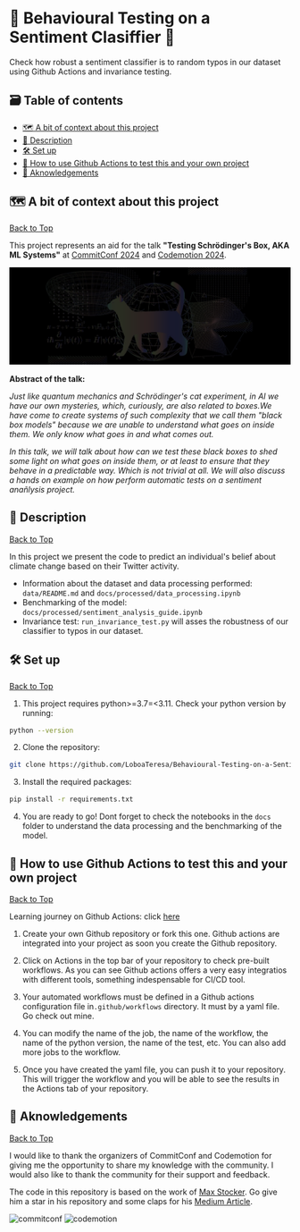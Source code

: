 # 🧪 Behavioural Testing on a Sentiment Clasiffier 🔬

Check how robust a sentiment classifier is to random typos in our dataset using Github Actions and invariance testing.

## 🗃️ Table of contents

- [🗺️ A bit of context about this project](#🗺️-a-bit-of-context-about-this-project)
- [📝 Description](#📝-description)
- [🛠️ Set up](#🛠️-set-up)
- [🌱 How to use Github Actions to test this and your own project](#🌱-how-to-use-github-actions-to-test-this-and-your-own-project)
- [👥 Aknowledgements](#👥-aknowledgements)

## 🗺️ A bit of context about this project

[Back to Top](#🧪-behavioural-testing-on-a-sentiment-clasiffier-🔬)

This project represents an aid for the talk **"Testing Schrödinger's Box, AKA ML Systems"** at [CommitConf 2024](https://koliseo.com/commit/2024/agenda/0) and [Codemotion 2024](https://conferences.codemotion.com/madrid2024/?utm_source=google_ads&utm_medium=paid_search&utm_campaign=CONFC_ESP_CODEMOTION_2024_MADRID&utm_content=esp&source=adv_google_search&gad_source=1).

<p align="center">
  <img width="600" src="./data/project_icon.png">
</p>

**Abstract of the talk:**

*Just like quantum mechanics and Schrödinger's cat experiment, in AI we have our own mysteries, which, curiously, are also related to boxes.We have come to create systems of such complexity that we call them "black box models" because we are unable to understand what goes on inside them. We only know what goes in and what comes out.*

*In this talk, we will talk about how can we test these black boxes to shed some light on what goes on inside them, or at least to ensure that they behave in a predictable way. Which is not trivial at all. We will also discuss a hands on example on how perform automatic tests on a sentiment anañlysis project.*

## 📝 Description

[Back to Top](#🧪-behavioural-testing-on-a-sentiment-clasiffier-🔬)

In this project we present the code to predict an individual's belief about climate change based on their Twitter activity.

- Information about the dataset and data processing performed: ```data/README.md``` and ```docs/processed/data_processing.ipynb```
- Benchmarking of the model: ```docs/processed/sentiment_analysis_guide.ipynb```
- Invariance test: ```run_invariance_test.py``` will asses the robustness of our classifier to typos in our dataset.

## 🛠️ Set up

[Back to Top](#🧪-behavioural-testing-on-a-sentiment-clasiffier-🔬)

1. This project requires python>=3.7=<3.11. Check your python version by running:

```bash
python --version
```

2. Clone the repository:

```bash
git clone https://github.com/LoboaTeresa/Behavioural-Testing-on-a-Sentiment-Clasiffier.git
```

3. Install the required packages:

```bash
pip install -r requirements.txt
```

4. You are ready to go! Dont forget to check the notebooks in the ```docs``` folder to understand the data processing and the benchmarking of the model.

## 🌱 How to use Github Actions to test this and your own project

[Back to Top](#🧪-behavioural-testing-on-a-sentiment-clasiffier-🔬)

Learning journey on Github Actions: click [here](https://resources.github.com/learn/pathways/automation/?utm_campaign=copilot-banner&utm_medium=Resources&utm_source=learning-pathways)

1. Create your own Github repository or fork this one. Github actions are integrated into your project as soon you create the Github repository.

2. Click on Actions in the top bar of your repository to check pre-built workflows. As you can see Github actions offers a very easy integratios with different tools, something indespensable for CI/CD tool.

3. Your automated workflows must be defined in a Github actions configuration file in```.github/workflows``` directory. It must by a yaml file. Go check out mine.

4. You can modify the name of the job, the name of the workflow, the name of the python version, the name of the test, etc. You can also add more jobs to the workflow.

5. Once you have created the yaml file, you can push it to your repository. This will trigger the workflow and you will be able to see the results in the Actions tab of your repository.

## 👥 Aknowledgements

[Back to Top](#🧪-behavioural-testing-on-a-sentiment-clasiffier-🔬)

I would like to thank the organizers of CommitConf and Codemotion for giving me the opportunity to share my knowledge with the community. I would also like to thank the community for their support and feedback.

The code in this repository is based on the work of [Max Stocker](https://github.com/m-stock/climate_tweets_nlp/tree/main). Go give him a star in his repository and some claps for his [Medium Article](https://medium.com/@max.h.stocker/sentiment-analysis-of-climate-tweets-2ea31724ad87).

<img src="https://blog.commit-conf.com/content/images/2018/04/commit-white-1.png" width="200" alt="commitconf" title="CommitConf Logo">  

<img src="https://extra.codemotion.com/app/uploads/2019/02/Codemotion_2018_logo_orange_white_1500x300_RGB-2.png" width="300" alt="codemotion" title="Codemotion Logo">
